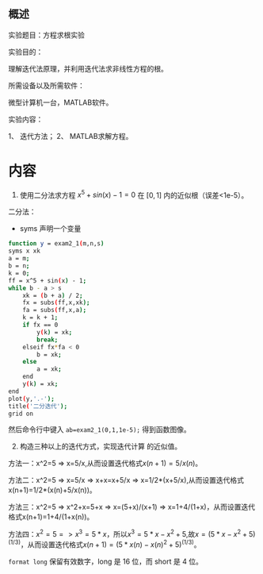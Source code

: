 ## 概述

实验题目：方程求根实验

实验目的：

理解迭代法原理，并利用迭代法求非线性方程的根。

所需设备以及所需软件：

微型计算机一台，MATLAB软件。

实验内容：

1、	迭代方法；
2、	MATLAB求解方程。

# 内容

1. 使用二分法求方程 $x^5+sin(x)-1=0$ 在 $[0,1]$ 内的近似根（误差<1e-5）。

二分法：

* syms 声明一个变量


```bash
function y = exam2_1(m,n,s)
syms x xk
a = m;
b = n;
k = 0;
ff = x^5 + sin(x) - 1;
while b - a > s
    xk = (b + a) / 2;
    fx = subs(ff,x,xk);
    fa = subs(ff,x,a);
    k = k + 1;
    if fx == 0
        y(k) = xk;
        break;
    elseif fx*fa < 0
        b = xk;
    else 
        a = xk;
    end
    y(k) = xk;    
end
plot(y,'.-');
title('二分迭代');
grid on
```

然后命令行中键入 `ab=exam2_1(0,1,1e-5);` 得到函数图像。

2. 构造三种以上的迭代方式，实现迭代计算 的近似值。

方法一：x^2=5 => x=5/x,从而设置迭代格式$x(n+1)=5/x(n)$。

方法二：x^2=5 => x=5/x => x+x=x+5/x => x=1/2*(x+5/x),从而设置迭代格式x(n+1)=1/2*(x(n)+5/x(n))。

方法三：x^2=5 => x^2+x=5+x => x=(5+x)/(x+1) => x=1+4/(1+x)，从而设置迭代格式x(n+1)=1+4/(1+x(n))。

方法四：$x^2=5 => x^3=5*x$，所以$x^3=5*x-x^2+5$,故$x=(5*x-x^2+5)^(1/3)$，从而设置迭代格式$x(n+1)= (5*x(n)-x(n)^2+5)^(1/3)$。


`format long` 保留有效数字，long 是 16 位，而 short 是 4 位。

